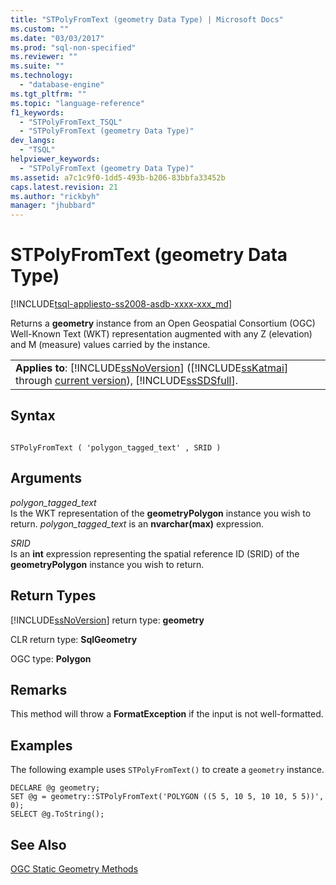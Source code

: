 ```yaml
---
title: "STPolyFromText (geometry Data Type) | Microsoft Docs"
ms.custom: ""
ms.date: "03/03/2017"
ms.prod: "sql-non-specified"
ms.reviewer: ""
ms.suite: ""
ms.technology: 
  - "database-engine"
ms.tgt_pltfrm: ""
ms.topic: "language-reference"
f1_keywords: 
  - "STPolyFromText_TSQL"
  - "STPolyFromText (geometry Data Type)"
dev_langs: 
  - "TSQL"
helpviewer_keywords: 
  - "STPolyFromText (geometry Data Type)"
ms.assetid: a7c1c9f0-1dd5-493b-b206-83bbfa33452b
caps.latest.revision: 21
ms.author: "rickbyh"
manager: "jhubbard"
---
```

# STPolyFromText (geometry Data Type)
[!INCLUDE[tsql-appliesto-ss2008-asdb-xxxx-xxx_md](../../../relational-databases/import-export/includes/tsql-appliesto-ss2008-asdb-xxxx-xxx-md.md)]

  Returns a **geometry** instance from an Open Geospatial Consortium (OGC) Well-Known Text (WKT) representation augmented with any Z (elevation) and M (measure) values carried by the instance.  
  
||  
|-|  
|**Applies to**: [!INCLUDE[ssNoVersion](../../../advanced-analytics/r-services/includes/ssnoversion-md.md)] ([!INCLUDE[ssKatmai](../../../analysis-services/data-mining/includes/sskatmai-md.md)] through [current version](http://go.microsoft.com/fwlink/p/?LinkId=299658)), [!INCLUDE[ssSDSfull](../../../analysis-services/multidimensional-models/includes/sssdsfull-md.md)].|  
  
## Syntax  
  
```  
  
STPolyFromText ( 'polygon_tagged_text' , SRID )  
```  
  
## Arguments  
 *polygon_tagged_text*  
 Is the WKT representation of the **geometryPolygon** instance you wish to return. *polygon_tagged_text* is an **nvarchar(max)** expression.  
  
 *SRID*  
 Is an **int** expression representing the spatial reference ID (SRID) of the **geometryPolygon** instance you wish to return.  
  
## Return Types  
 [!INCLUDE[ssNoVersion](../../../advanced-analytics/r-services/includes/ssnoversion-md.md)] return type: **geometry**  
  
 CLR return type: **SqlGeometry**  
  
 OGC type: **Polygon**  
  
## Remarks  
 This method will throw a **FormatException** if the input is not well-formatted.  
  
## Examples  
 The following example uses `STPolyFromText()` to create a `geometry` instance.  
  
```  
DECLARE @g geometry;   
SET @g = geometry::STPolyFromText('POLYGON ((5 5, 10 5, 10 10, 5 5))', 0);  
SELECT @g.ToString();  
```  
  
## See Also  
 [OGC Static Geometry Methods](../../../t-sql/spatial/geometry/ogc-static-geometry-methods.md)  
  
  